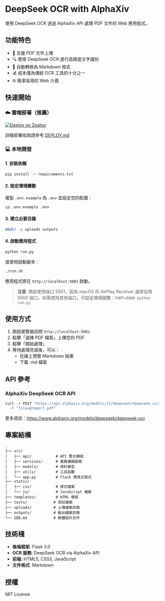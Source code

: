 # DeepSeek OCR with AlphaXiv

使用 DeepSeek OCR 透過 AlphaXiv API 處理 PDF 文件的 Web 應用程式。

## 功能特色

- 📄 支援 PDF 文件上傳
- 🔍 使用 DeepSeek OCR 進行高精度文字識別
- 📝 自動轉換為 Markdown 格式
- 💰 成本僅為傳統 OCR 工具的十分之一
- 🌐 簡潔易用的 Web 介面

## 快速開始

### ☁️ 雲端部署（推薦）

[![Deploy on Zeabur](https://zeabur.com/button.svg)](https://zeabur.com/templates)

詳細部署指南請參考 [DEPLOY.md](DEPLOY.md)

### 💻 本地開發

#### 1. 安裝依賴

```bash
pip install -r requirements.txt
```

#### 2. 設定環境變數

複製 `.env.example` 為 `.env` 並設定您的配置：

```bash
cp .env.example .env
```

#### 3. 建立必要目錄

```bash
mkdir -p uploads outputs
```

#### 4. 啟動應用程式

```bash
python run.py
```

或使用啟動腳本：

```bash
./run.sh
```

應用程式將在 `http://localhost:5001` 啟動。

> **注意**: 預設使用端口 5001，因為 macOS 的 AirPlay Receiver 通常佔用 5000 端口。如需使用其他端口，可設定環境變數：`PORT=8000 python run.py`

## 使用方式

1. 開啟瀏覽器訪問 `http://localhost:5001`
2. 點擊「選擇 PDF 檔案」上傳您的 PDF
3. 點擊「開始處理」
4. 等待處理完成後，可以：
   - 在線上預覽 Markdown 結果
   - 下載 .md 檔案

## API 參考

### AlphaXiv DeepSeek OCR API

```bash
curl -X POST "https://api.alphaxiv.org/models/v1/deepseek/deepseek-ocr/inference" \
  -F "file=@report.pdf"
```

更多資訊：https://www.alphaxiv.org/models/deepseek/deepseek-ocr

## 專案結構

```
.
├── src/
│   ├── api/           # API 整合模組
│   ├── services/      # 業務邏輯服務
│   ├── models/        # 資料模型
│   ├── utils/         # 工具函數
│   └── app.py         # Flask 應用主程式
├── static/
│   ├── css/           # 樣式檔案
│   └── js/            # JavaScript 檔案
├── templates/         # HTML 模板
├── tests/            # 測試檔案
├── uploads/          # 上傳檔案目錄
├── outputs/          # 輸出檔案目錄
└── SDD.md            # 軟體設計文件
```

## 技術棧

- **後端框架**: Flask 3.0
- **OCR 服務**: DeepSeek OCR via AlphaXiv API
- **前端**: HTML5, CSS3, JavaScript
- **文件格式**: Markdown

## 授權

MIT License
